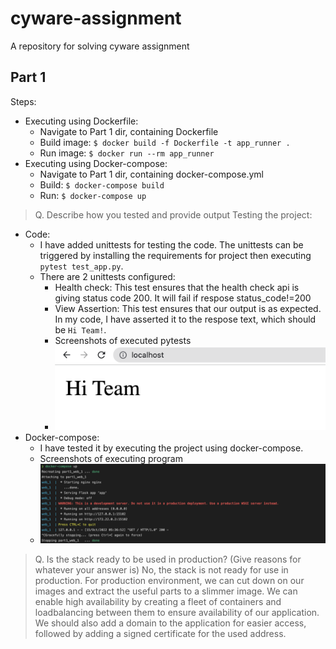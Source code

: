 # cyware-assignment
A repository for solving cyware assignment

## Part 1
Steps:
- Executing using Dockerfile:
  - Navigate to Part 1 dir, containing Dockerfile
  - Build image: `$ docker build -f Dockerfile -t app_runner .`
  - Run image: `$ docker run --rm app_runner`
- Executing using Docker-compose:
  -  Navigate to Part 1 dir, containing docker-compose.yml
  - Build: `$ docker-compose build`
  - Run: `$ docker-compose up`

> Q. Describe how you tested and provide output
Testing the project:
- Code:
  - I have added unittests for testing the code. The unittests can be triggered by installing the requirements for project then executing `pytest test_app.py`.
  - There are 2 unittests configured:
    - Health check: This test ensures that the health check api is giving status code 200. It will fail if respose status_code!=200
    - View Assertion: This test ensures that our output is as expected. In my code, I have asserted it to the respose text, which should be `Hi Team!`.
    - Screenshots of executed pytests
    - ![webapp.png](https://github.com/ayushk1804/cyware-assignment/blob/main/Part%201/images/webapp.png)
- Docker-compose:
  - I have tested it by executing the project using docker-compose.
  - Screenshots of executing program
  - ![docker-compose.png](https://github.com/ayushk1804/cyware-assignment/blob/main/Part%201/images/docker-compose.png)

> Q. Is the stack ready to be used in production? (Give reasons for whatever your answer is)
No, the stack is not ready for use in production.
For production environment, we can cut down on our images and extract the useful parts to a slimmer image.
We can enable high availability by creating a fleet of containers and loadbalancing between them to ensure availability of our application.
We should also add a domain to the application for easier access, followed by adding a signed certificate for the used address.
